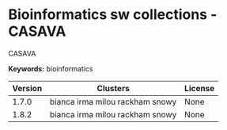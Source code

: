 # Bioinformatics sw collections - CASAVA

CASAVA

**Keywords:** bioinformatics



| Version | Clusters | License |
| ------- | -------- | ------- |
| 1.7.0 | bianca irma milou rackham snowy | None |
| 1.8.2 | bianca irma milou rackham snowy | None |
